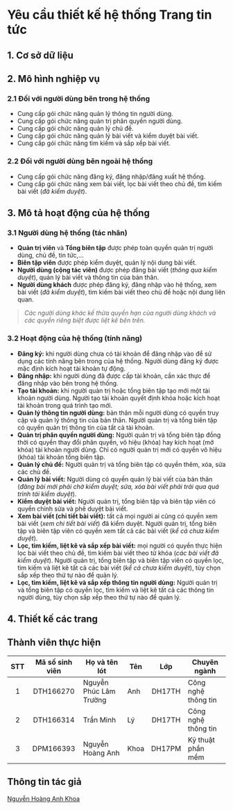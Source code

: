 # Yêu cầu thiết kế hệ thống Trang tin tức
## 1. Cơ sở dữ liệu


## 2. Mô hình nghiệp vụ
### 2.1 Đối với người dùng bên trong hệ thống
* Cung cấp gói chức năng quản lý thông tin người dùng.
* Cung cấp gói chức năng quản trị phân quyền người dùng.
* Cung cấp gói chức năng quản lý chủ đề.
* Cung cấp gói chức năng quản lý bài viết và kiểm duyệt bài viết.
* Cung cấp gói chức năng tìm kiếm và sắp xếp bài viết.
### 2.2 Đối với người dùng bên ngoài hệ thống
* Cung cấp gói chức năng đăng ký, đăng nhập/đăng xuất hệ thống.
* Cung cấp gói chức năng xem bài viết, lọc bài viết theo chủ đề, tìm kiếm bài viết (*đã kiểm duyệt*).
## 3. Mô tả hoạt động của hệ thống
### 3.1 Người dùng hệ thống (tác nhân)
* **Quản trị viên** và **Tổng biên tập** được phép toàn quyền quản trị người dùng, chủ đề, tin tức,...
* **Biên tập viên** được phép kiểm duyệt, quản lý nội dung bài viết.
* **Người dùng (cộng tác viên)** được phép đăng bài viết (*thông qua kiểm duyệt*), quản lý bài viết và thông tin của bản thân.
* **Người dùng khách** được phép đăng ký, đăng nhập vào hệ thống, xem bài viết (*đã kiểm duyệt*), tìm kiếm bài viết theo chủ đề hoặc nội dung liên quan.

> *Các người dùng khác kế thừa quyền hạn của người dùng khách và các quyền riêng biệt được liệt kê bên trên.*

### 3.2 Hoạt động của hệ thống (tính năng)
* **Đăng ký:** khi người dùng chưa có tài khoản để đăng nhập vào để sử dụng các tính năng bên trong của hệ thống. Người dùng đăng ký được mặc định kích hoạt tài khoản tự động.
* **Đăng nhập:** khi người dùng đã được cấp tài khoản, cần xác thực để đăng nhập vào bên trong hệ thống.
* **Tạo tài khoản:** khi người quản trị hoặc tổng biên tập tạo mới một tài khoản người dùng. Người tạo tài khoản quyết định khóa hoặc kích hoạt tài khoản trong quá trình tạo mới.
* **Quản lý thông tin người dùng:** bản thân mỗi người dùng có quyền truy cập và quản lý thông tin của bản thân. Người quản trị và tổng biên tập có quyền quản trị thông tin của tất cả tài khoản.
* **Quản trị phân quyền người dùng:** Người quản trị và tổng biên tập đồng thời có quyền thay đổi phân quyền, vô hiệu (khóa) hay kích hoạt (mở khóa) tài khoản người dùng. Chỉ có người quản trị mới có quyền vô hiệu (khóa) tài khoản tổng biên tập.
* **Quản lý chủ đề:** Người quản trị và tổng biên tập có quyền thêm, xóa, sửa các chủ đề.
* **Quản lý bài viết:** Người dùng có quyền quản lý bài viết của bản thân (*đăng bài mới phải chờ kiểm duyệt; sửa, xóa bài viết phải trải qua quá trình tái kiểm duyệt*).
* **Kiểm duyệt bài viết:** Người quản trị, tổng biên tập và biên tập viên có quyền chỉnh sửa và phê duyệt bài viết.
* **Xem bài viết (chi tiết bài viết):** tất cả mọi người ai cũng có quyền xem bài viết (*xem chi tiết bài viết*) đã kiểm duyệt. Người quản trị, tổng biên tập và biên tập viên có quyền xem tất cả các bài viết (*kể cả chưa kiểm duyệt*).
* **Lọc, tìm kiếm, liệt kê và sắp xếp bài viết:** mọi người có quyền thực hiện lọc bài viết theo chủ đề, tìm kiếm bài viết theo từ khóa (*các bài viết đã kiểm duyệt*). Người quản trị, tổng biên tập và biên tập viên có quyền lọc, tìm kiếm và liệt kê tất cả các bài viết (*kể cả chưa kiểm duyệt*), tùy chọn sắp xếp theo thứ tự nào để quản lý.
* **Lọc, tìm kiếm, liệt kê và sắp xếp thông tin người dùng:** Người quản trị và tổng biên tập có quyền lọc, tìm kiếm và liệt kê tất cả các thông tin người dùng, tùy chọn sắp xếp theo thứ tự nào để quản lý.

## 4. Thiết kế các trang

## Thành viên thực hiện
| STT | Mã số sinh viên | Họ và tên lót | Tên | Lớp | Chuyên ngành |
|:--:|:--:|---|--|:--:|---|
| 1 | DTH166270 | Nguyễn Phúc Lâm Trường | Anh | DH17TH | Công nghệ thông tin |
| 2 | DTH166314 | Trần Minh | Lý | DH17TH | Công nghệ thông tin |
| 3 | DPM166393 | Nguyễn Hoàng Anh | Khoa | DH17PM | Kỹ thuật phần mềm |

## Thông tin tác giả

[Nguyễn Hoàng Anh Khoa](https://www.facebook.com/nguyenhoanganhkhoacntt)
